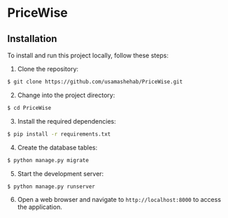 # PriceWise
 
## Installation

To install and run this project locally, follow these steps:

1. Clone the repository:

```bash
$ git clone https://github.com/usamashehab/PriceWise.git
```


2. Change into the project directory:
```bash
$ cd PriceWise
```


3. Install the required dependencies:
```bash
$ pip install -r requirements.txt
```


4. Create the database tables:
```bash
$ python manage.py migrate
```



5. Start the development server:
```bash
$ python manage.py runserver
```

6. Open a web browser and navigate to `http://localhost:8000` to access the application.
